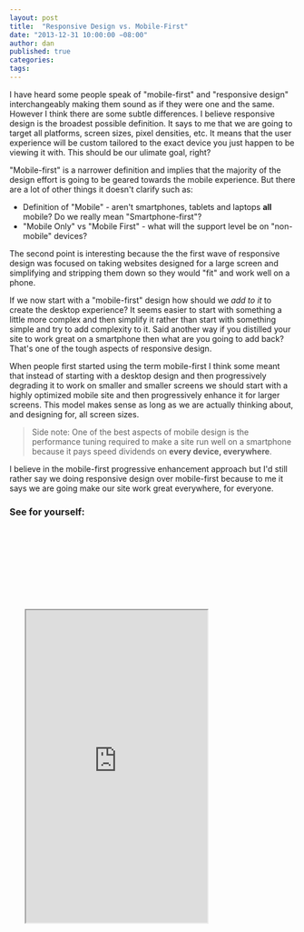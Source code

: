 ```yaml
---
layout: post
title:  "Responsive Design vs. Mobile-First"
date: "2013-12-31 10:00:00 −08:00"
author: dan
published: true
categories:
tags:
---
```


I have heard some people speak of "mobile-first" and "responsive design" interchangeably making them sound as if they were one and the same.  However I think there are some subtle differences.  I believe responsive design is the broadest possible definition. It says to me that we are going to target all platforms, screen sizes, pixel densities, etc.  It means that the user experience will be custom tailored to the exact device you just happen to be viewing it with. This should be our ulimate goal, right?
<!-- more -->
"Mobile-first" is a narrower definition and implies that the majority of the design effort is going to be geared towards the mobile experience.  But there are a lot of other things it doesn't clarify such as:

* Definition of "Mobile" - aren't smartphones, tablets and laptops **all** mobile? Do we really mean "Smartphone-first"?
* "Mobile Only" vs "Mobile First" - what will the support level be on "non-mobile" devices? 

The second point is interesting because the the first wave of responsive design was focused on taking websites designed for a large screen and simplifying and stripping them down so they would "fit" and work well on a phone. 

If we now start with a "mobile-first" design how should we _add to it_ to create the desktop experience?  It seems easier to start with something a little more complex and then simplify it rather than start with something simple and try to add complexity to it.  Said another way if you distilled your site to work great on a smartphone then what are you going to add back? That's one of the tough aspects of responsive design.

When people first started using the term mobile-first I think some meant that instead of starting with a desktop design and then progressively degrading it to work on smaller and smaller screens we should start with a highly optimized mobile site and then progressively enhance it for larger screens.  This model makes sense as long as we are actually thinking about, and designing for, all screen sizes. 

> Side note: One of the best aspects of mobile design is the 
> performance tuning required to make a site run well on a smartphone 
> because it pays speed dividends on **every device, everywhere**.

I believe in the mobile-first progressive enhancement approach but I'd still rather say we doing responsive design over mobile-first because to me it says we are going make our site work great everywhere, for everyone.

<div class="hidden-xs hidden-sm">
  <h3>See for yourself:</h3>
  <div style="background-image:url('https://dl.dropboxusercontent.com/u/300203/blog-images/iphone5.png');background-repeat:no-repeat;margin: 0px 0px 0px 0px;padding: 145px 0px 0px 27px;width:375px;height:820px">
    <iframe src="http://danstroot.com" width="320" height="550"></iframe>
  </div>
</div>
